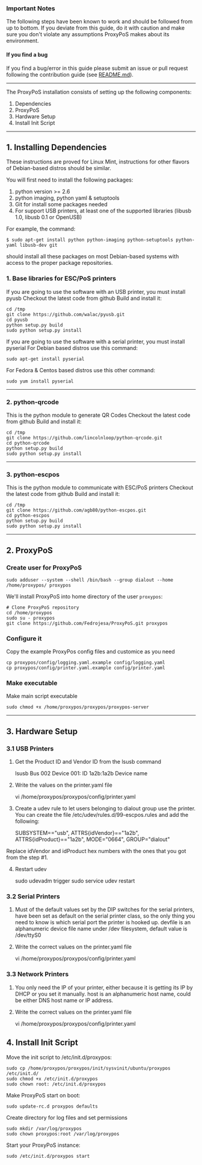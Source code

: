 ### Important Notes

The following steps have been known to work and should be followed from up to bottom.
If you deviate from this guide, do it with caution and make sure you don't violate
any assumptions ProxyPoS makes about its environment. 

#### If you find a bug

If you find a bug/error in this guide please submit an issue or pull request
following the contribution guide (see [README.md](README.md)).

- - -

The ProxyPoS installation consists of setting up the following components:

1. Dependencies
2. ProxyPoS
3. Hardware Setup
4. Install Init Script

----------

## 1. Installing Dependencies
These instructions are proved for Linux Mint, instructions for other flavors of Debian-based distros should be similar.

You will first need to install the following packages:

1. python version >= 2.6
2. python imaging, python yaml & setuptools
3. Git for install some packages needed
4. For support USB printers, at least one of the supported libraries (libusb 1.0, libusb 0.1 or OpenUSB)

For example, the command:

```$ sudo apt-get install python python-imaging python-setuptools python-yaml libusb-dev git```

should install all these packages on most Debian-based systems with access to the proper package repositories.

### 1. Base libraries for ESC/PoS printers
If you are going to use the software with an USB printer, you must install pyusb
Checkout the latest code from github
Build and install it:

    cd /tmp
    git clone https://github.com/walac/pyusb.git
    cd pyusb
    python setup.py build
    sudo python setup.py install
    
If you are going to use the software with a serial printer, you must install pyserial
For Debian based distros use this command:

    sudo apt-get install pyserial
    
For Fedora & Centos based distros use this other command:

    sudo yum install pyserial

----------

### 2. python-qrcode
This is the python module to generate QR Codes
Checkout the latest code from github
Build and install it:

    cd /tmp
    git clone https://github.com/lincolnloop/python-qrcode.git
    cd python-qrcode
    python setup.py build
    sudo python setup.py install

----------
    
### 3. python-escpos
This is the python module to communicate with ESC/PoS printers
Checkout the latest code from github
Build and install it:

    cd /tmp
    git clone https://github.com/agb80/python-escpos.git
    cd python-escpos
    python setup.py build
    sudo python setup.py install

----------

## 2. ProxyPoS

### Create user for ProxyPoS

    sudo adduser --system --shell /bin/bash --group dialout --home /home/proxypos/ proxypos
    
We'll install ProxyPoS into home directory of the user `proxypos`:

    # Clone ProxyPoS repository
    cd /home/proxypos
    sudo su - proxypos
    git clone https://github.com/Fedrojesa/ProxyPoS.git proxypos
    
### Configure it
Copy the example ProxyPos config files and customice as you need

    cp proxypos/config/logging.yaml.example config/logging.yaml
    cp proxypos/config/printer.yaml.example config/printer.yaml


### Make executable
Make main script executable

    sudo chmod +x /home/proxypos/proxypos/proxypos-server
    
----------

## 3. Hardware Setup

### 3.1 USB Printers
1. Get the Product ID and Vendor ID from the lsusb command

    lsusb
    Bus 002 Device 001: ID 1a2b:1a2b Device name
    
2. Write the values on the printer.yaml file

    vi /home/proxypos/proxypos/config/printer.yaml

3. Create a udev rule to let users belonging to dialout group use the printer. 
You can create the file /etc/udev/rules.d/99-escpos.rules and add the following:

    SUBSYSTEM=="usb", ATTRS{idVendor}=="1a2b", ATTRS{idProduct}=="1a2b", MODE="0664", GROUP="dialout"
    
Replace idVendor and idProduct hex numbers with the ones that you got from the step #1. 

4. Restart udev

    sudo udevadm trigger
    sudo service udev restart
    
### 3.2 Serial Printers
1. Must of the default values set by the DIP switches for the serial printers, have been set as default on the serial printer class, so the only thing you need to know is which serial port the printer is hooked up.
devfile is an alphanumeric device file name under /dev filesystem, default value is /dev/ttyS0
    
2. Write the correct values on the printer.yaml file

    vi /home/proxypos/proxypos/config/printer.yaml

### 3.3 Network Printers
1. You only need the IP of your printer, either because it is getting its IP by DHCP or you set it manually.
host is an alphanumeric host name, could be either DNS host name or IP address.
    
2. Write the correct values on the printer.yaml file

    vi /home/proxypos/proxypos/config/printer.yaml
    
## 4. Install Init Script

Move the init script to  /etc/init.d/proxypos:

    sudo cp /home/proxypos/proxypos/init/sysvinit/ubuntu/proxypos /etc/init.d/
    sudo chmod +x /etc/init.d/proxypos
    sudo chown root: /etc/init.d/proxypos

Make ProxyPoS start on boot:

    sudo update-rc.d proxypos defaults
    
Create directory for log files and set permissions

    sudo mkdir /var/log/proxypos
    sudo chown proxypos:root /var/log/proxypos
    
Start your ProxyPoS instance:

    sudo /etc/init.d/proxypos start
    